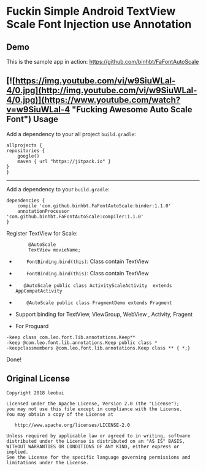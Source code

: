 
Fuckin Simple Android TextView Scale Font Injection use Annotation
=================

Demo
-------
This is the sample app in action:
https://github.com/binhbt/FaFontAutoScale

[![https://img.youtube.com/vi/w9SiuWLal-4/0.jpg](http://img.youtube.com/vi/w9SiuWLal-4/0.jpg)](https://www.youtube.com/watch?v=w9SiuWLal-4 "Fucking Awesome Auto Scale Font")
Usage
-------
Add a dependency to your all project `build.gradle`:

    allprojects {
    repositories {
        google()
        maven { url "https://jitpack.io" }
    }
    }

-------
Add a dependency to your 
`build.gradle`:

    dependencies {
		compile 'com.github.binhbt.FaFontAutoScale:binder:1.1.0'
		annotationProcessor 'com.github.binhbt.FaFontAutoScale:compiler:1.1.0'
    }


Register TextView for Scale:

```
        @AutoScale
        TextView movieName;
```
 - `    FontBinding.bind(this)`: Class contain TextView
 
 - `    FontBinding.bind(this)`: Class contain TextView
 - `    @AutoScale
public class ActivityScaleActivity  extends AppCompatActivity `
 - `	@AutoScale
public class FragmentDemo extends Fragment`
 -  Support binding for TextView, ViewGroup, WebView , Activity, Fragent
 - For Proguard
 ```
 -keep class com.leo.font.lib.annotations.Keep**
-keep @com.leo.font.lib.annotations.Keep public class *
-keepclassmembers @com.leo.font.lib.annotations.Keep class ** { *;}
```
Done!
 

Original License
-------

    Copyright 2018 leobui

    Licensed under the Apache License, Version 2.0 (the "License");
    you may not use this file except in compliance with the License.
    You may obtain a copy of the License at

       http://www.apache.org/licenses/LICENSE-2.0

    Unless required by applicable law or agreed to in writing, software
    distributed under the License is distributed on an "AS IS" BASIS,
    WITHOUT WARRANTIES OR CONDITIONS OF ANY KIND, either express or implied.
    See the License for the specific language governing permissions and
    limitations under the License.



